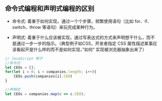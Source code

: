 ## 命令式编程和声明式编程的区别
* 命令式: 着重于如何实现，通过一个个步骤，频繁使用语句（比如 for、if、switch、throw 等语句）来玩完成某种行为。

* 声明式: 着重于什么应该被实现，通过写表达式的方式来声明想干什么，而不是通过一步一步的指示。（典型例子如CSS，开发者指定 CSS 属性描述某事应该看起开是什么样的而不是如何实现，”如何“ 实现被浏览器抽象出来了）
```js
// JavaScript 例子
//命令式
let CEOs = [];
for(let i = 0; i < companies.length; i++){
    CEOs.push(companies[i].CEO)
}

//声明式
let CEOs = companies.map(c => c.CEO);
```